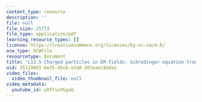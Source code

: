 ```yaml
---
content_type: resource
description: ''
file: null
file_size: 25773
file_type: application/pdf
learning_resource_types: []
license: https://creativecommons.org/licenses/by-nc-sa/4.0/
ocw_type: OCWFile
resourcetype: Document
title: 'L13.5 Charged particles in EM fields: Schrodinger equation transcript'
uid: 251199d1-6e35-45c6-a3a0-3d1eaec9ada1
video_files:
  video_thumbnail_file: null
video_metadata:
  youtube_id: yHfFsuYGgaQ
---
```

